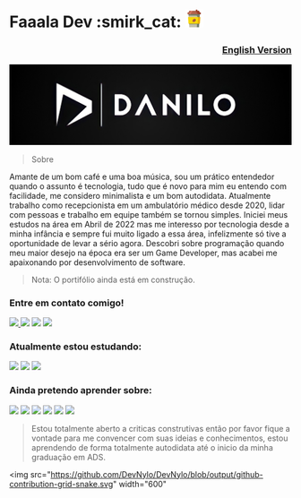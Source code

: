 <h1>Faaala Dev :smirk_cat: <img src="https://raw.githubusercontent.com/DevNylo/DevNylo/e7ed4617ce90c315745dfe41a7784e9bd4e734ea/coffee-cup.svg" width="32"></img></h1> <h3 align="right"><a href="https://github.com/DevNylo/DevNylo/blob/main/README-English-V.md"> English Version </a> </h3>

<img src="https://github.com/DevNylo/DevNylo/blob/main/Banner-git.JPG"></img>

> Sobre

Amante de um bom café e uma boa música, sou um prático entendedor quando o assunto é tecnologia, tudo que é novo para mim eu entendo com facilidade, me considero minimalista e um bom autodidata. Atualmente trabalho como recepcionista em um ambulatório médico desde 2020, lidar com pessoas e trabalho em equipe também se tornou simples. Iniciei meus estudos na área em Abril de 2022 mas me interesso por tecnologia desde a minha infância e sempre fui muito ligado a essa área, infelizmente só tive a oportunidade de levar a sério agora. Descobri sobre programação quando meu maior desejo na época era ser um Game Developer, mas acabei me apaixonando por desenvolvimento de software.
 
> Nota: O portifólio ainda está em construção.
  
### Entre em contato comigo!

<p align="left">
  <a href="mailto: contato_dsr@hotmail.com" alt="Outlook">
  <img src="https://img.shields.io/badge/Microsoft_Outlook-0078D4?style=for-the-badge&logo=microsoft-outlook&logoColor=white"</a>

  <a href="linkedin.com/in/danilo-rocha-437230197/" alt="Linkedin">
  <img src="https://img.shields.io/badge/LinkedIn-0077B5?style=for-the-badge&logo=linkedin&logoColor=white" /></a>

  <a href="https://contate.me/devnylo" alt="WhatsApp">
  <img src="https://img.shields.io/badge/WhatsApp-25D366?style=for-the-badge&logo=whatsapp&logoColor=white"/></a>

  <a href="https://www.instagram.com/its_nyloo/" alt="Instagram">
  <img src="https://img.shields.io/badge/Instagram-E4405F?style=for-the-badge&logo=instagram&logoColor=white"/></a>
</p>

<h3> Atualmente estou estudando: </h3>

<a href="#" alt="HTML5">
<img src="https://img.shields.io/badge/HTML5-E34F26?style=for-the-badge&logo=html5&logoColor=white"/><a/>

<a href="#" alt="CSS">
<img src="https://img.shields.io/badge/CSS3-1572B6?style=for-the-badge&logo=css3&logoColor=white"/><a/>

<a href="#" alt="JavaScript">
<img src="https://img.shields.io/badge/JavaScript-F7DF1E?style=for-the-badge&logo=javascript&logoColor=black"/><a/>

<h3> Ainda pretendo aprender sobre: </h3>

<a href="#" alt="NodeJS">
<img src="https://img.shields.io/badge/Node.js-43853D?style=for-the-badge&logo=node.js&logoColor=white"/><a/>

<a href="#" alt="ReactJS">
<img src="https://img.shields.io/badge/React-20232A?style=for-the-badge&logo=react&logoColor=61DAFB"/><a/>

<a href="#" alt="Python">
<img src="https://img.shields.io/badge/Python-14354C?style=for-the-badge&logo=python&logoColor=white"/><a/>

<a href="#" alt="Linux">
<img src="https://img.shields.io/badge/Linux-E34F26?style=for-the-badge&logo=linux&logoColor=black"/><a/>

<a href="#" alt="Git">
<img src="https://img.shields.io/badge/Git-E34F26?style=for-the-badge&logo=git&logoColor=white"/><a/>

<a href="#" alt="MySQL">
<img src="https://img.shields.io/badge/MySQL-00000F?style=for-the-badge&logo=mysql&logoColor=white"/><a/>

> Estou totalmente aberto a criticas construtivas então por favor fique a vontade para me convencer com suas ideias e conhecimentos, estou aprendendo de forma totalmente autodidata até o inicio da minha graduação em ADS.

<img src="https://github.com/DevNylo/DevNylo/blob/output/github-contribution-grid-snake.svg" width="600"
